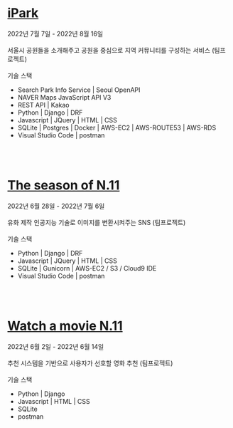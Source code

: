 # <a href="https://github.com/nicesugi/2JYK-iPark">iPark</a>
2022년 7월 7일 - 2022년 8월 16일<br><br>
서울시 공원들을 소개해주고 공원을 중심으로 지역 커뮤니티를 구성하는 서비스 (팀프로젝트)<br><br>
기술 스택<br>
- Search Park Info Service | Seoul OpenAPI
- NAVER Maps JavaScript API V3
- REST API | Kakao
- Python  |  Django  |  DRF
- Javascript  |  JQuery  |  HTML  |  CSS
- SQLite |  Postgres  |  Docker  |  AWS-EC2  |  AWS-ROUTE53 |  AWS-RDS
- Visual Studio Code  |  postman

<br><br>

# <a href="https://github.com/nicesugi/2JYK-The_season_of_N.11">The season of N.11</a>
2022년 6월 28일 - 2022년 7월 6일<br><br>
유화 제작 인공지능 기술로 이미지를 변환시켜주는 SNS (팀프로젝트)<br><br>
기술 스택<br>
- Python  |  Django  |  DRF
- Javascript  |  JQuery  |  HTML  |  CSS
- SQLite |  Gunicorn  |  AWS-EC2 / S3 / Cloud9 IDE
- Visual Studio Code  |  postman

<br><br>

# <a href="https://github.com/nicesugi/2JYK-Watch_a_movie_N.11">Watch a movie N.11</a>
2022년 6월 2일 - 2022년 6월 14일<br><br>
추천 시스템을 기반으로 사용자가 선호할 영화 추천 (팀프로젝트)<br><br>
기술 스택<br>
- Python  |  Django
- Javascript  |  HTML  |  CSS
- SQLite
- postman
